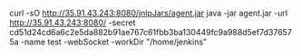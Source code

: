 curl -sO http://35.91.43.243:8080/jnlpJars/agent.jar
java -jar agent.jar -url http://35.91.43.243:8080/ -secret cd51d24cd6a6c2e5da882b91ae767c61fbb3ba130449fc9a988d5ef7d376575a -name test -webSocket -workDir "/home/jenkins"
